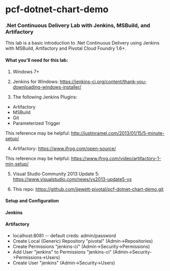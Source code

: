 # pcf-dotnet-chart-demo
### .Net Continuous Delivery Lab with Jenkins, MSBuild, and Artifactory

This lab is a basic introduction to .Net Continuous Delivery using Jenkins with MSBuild, Artifactory and Pivotal Cloud Foundry 1.6+.

#### What you'll need for this lab:

1) Windows 7+

2) Jenkins for Windows: 
https://jenkins-ci.org/content/thank-you-downloading-windows-installer/

3) The following Jenkins Plugins:
- Artifactory
- MSBuild
- Git
- Parameterized Trigger

This reference may be helpful: 
http://justinramel.com/2013/01/15/5-minute-setup/

4) Artifactory:
https://www.jfrog.com/open-source/

This reference may be helpful:
https://www.jfrog.com/video/artifactory-1-min-setup/

5) Visual Studio Community 2013 Update 5:
https://www.visualstudio.com/news/vs2013-update5-vs

6) This repo:
https://github.com/jjewett-pivotal/pcf-dotnet-chart-demo.git

#### Setup and Configuration
#### Jenkins
#### Artifactory
- localhost:8081 -- default creds: admin/password
- Create Local (Generic) Repository "pivotal" (Admin->Repositories)
- Create Permissions "jenkins-ci" (Admin->Security->Permissions)
- Add User "jenkins" to Permissions "jenkins-ci" (Admin->Security->Permissions->Users)
- Create User "jenkins" (Admin->Security->Users)





